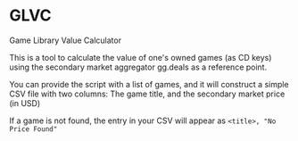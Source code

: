 # GLVC
Game Library Value Calculator


This is a tool to calculate the value of one's owned games (as CD keys) using the secondary market aggregator gg.deals as a reference point.

You can provide the script with a list of games, and it will construct a simple CSV file with two columns: The game title, and the secondary market price (in USD)

If a game is not found, the entry in your CSV will appear as `<title>, "No Price Found"`
